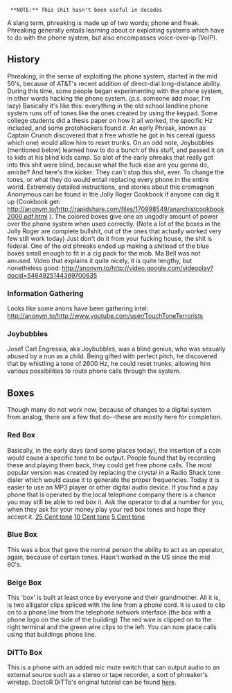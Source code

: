      **NOTE:** This shit hasn't been useful in decades
A slang term, phreaking is made up of two words; phone and freak. Phreaking generally entails learning about or exploiting systems which have to do with the phone system, but also encompasses voice-over-ip (VoIP). 

## History ##

Phreaking, in the sense of exploiting the phone system, started in the mid 50's, because of AT&T's recent addition of direct-dial long-distance ability. During this time, some people began experimenting with the phone system, in other words hacking the phone system. (p.s. someone add moar, I'm lazy)
Basically it's like this: everything in the old school landline phone system runs off of tones like the ones created by using the keypad. Some college students did a thesis paper on how it all worked, the specific Hz included, and some protohackers found it. An early Phreak, known as Captain Crunch discovered that a free whistle he got in his cereal (guess which one) would allow him to reset trunks. On an odd note, Joybubbles (mentioned below) learned how to do a bunch of this stuff, and passed it on to kids at his blind kids camp. So alot of the early phreaks that really got into this shit were blind, because what the fuck else are you gonna do, amirite? And here's the kicker: They can't stop this shit, ever. To change the tones, or what they do would entail replacing every phone in the entire world. Extremely detailed instructions, and stories about this cromagnon Anonymous can be found in the Jolly Roger Cookbook if anyone can dig it up (Cookbook get: <http://anonym.to/http://rapidshare.com/files/170998549/anarchistcookbook2000.pdf.html> ). The colored boxes give one an ungodly amount of power over the phone system when used correctly. (Note a lot of the boxes in the Jolly Roger are complete bullshit, out of the ones that actually worked very few still work today) Just don't do it from your fucking house, the shit is federal. One of the old phreaks ended up making a shitload of the blue boxes small enough to fit in a cig pack for the mob. Ma Bell was not amused.
Video that explains it quite nicely, it is quite lengthy, but nonetheless good: <http://anonym.to/http://video.google.com/videoplay?docid=5464925144369700635>

### Information Gathering  ###

Looks like some anons have been gathering intel: <http://anonym.to/http://www.youtube.com/user/TouchToneTerrorists>

### Joybubbles  ###

Josef Carl Engressia, aka Joybubbles, was a blind genius, who was sexually abused by a nun as a child. Being gifted with perfect pitch, he discovered that by whistling a tone of 2600 Hz, he could reset trunks, allowing him various possibilities to route phone calls through the system.

## Boxes  ##

Though many do not work now, because of changes to a digital system from analog, there are a few that do--these are mostly here for completion.

### Red Box  ###

Basically, in the early days (and some places today), the insertion of a coin would cause a specific tone to be output. People found that by recording these and playing them back, they could get free phone calls. The most popular version was created by replacing the crystal in a Radio Shack tone dialer which would cause it to generate the proper frequencies. Today it is easier to use an MP3 player or other digital audio device.
If you find a pay phone that is operated by the local telephone company there is a chance you may still be able to red box it. Ask the operator to dial a number for you, when they ask for your money play your red box tones and hope they accept it.
[25 Cent tone](http://www.phonelosers.com/media/redbox_25_real.mp3?phpMyAdmin=Am5GtwN9B1d5U07871O3b%2CHSiG8)
[10 Cent tone](http://www.phonelosers.com/media/redbox_10_real.wav?phpMyAdmin=Am5GtwN9B1d5U07871O3b%2CHSiG8)
[5 Cent tone](http://www.phonelosers.com/media/redbox_5_real.wav?phpMyAdmin=Am5GtwN9B1d5U07871O3b%2CHSiG8)

### Blue Box  ###

This was a box that gave the normal person the ability to act as an operator, again, because of certain tones. Hasn't worked in the US since the mid 80's.

### Beige Box  ###

This 'box' is built at least once by everyone and their grandmother. All it is, is two alligator clips spliced with the line from a phone cord. It is used to clip on to a phone line from the telephone network interface (the box with a phone logo on the side of the building) The red wire is clipped on to the right terminal and the green wire clips to the left. You can now place calls using that buildings phone line.

### DiTTo Box  ###

This is a phone with an added mic mute switch that can output audio to an external source such as a stereo or tape recorder, a sort of phreaker's wiretap. DoctoR DiTTo's original tutorial can be found [here](http://anonym.to/http://www.artofhacking.com/TUCOPS/PHREAK/BOXES/misc/DITTO.TXT).

